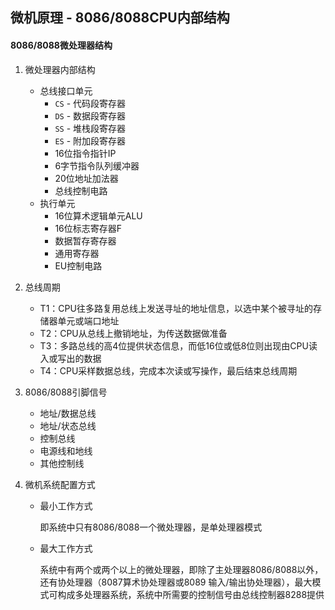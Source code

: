 ## 微机原理 - 8086/8088CPU内部结构

#### 8086/8088微处理器结构

1. 微处理器内部结构
   * 总线接口单元
     - `CS` - 代码段寄存器
     - `DS` - 数据段寄存器
     - `SS` - 堆栈段寄存器
     - `ES` - 附加段寄存器
     - 16位指令指针IP
     - 6字节指令队列缓冲器
     - 20位地址加法器
     - 总线控制电路
   * 执行单元
     - 16位算术逻辑单元ALU
     - 16位标志寄存器F
     - 数据暂存寄存器
     - 通用寄存器
     - EU控制电路

2. 总线周期

   * T1：CPU往多路复用总线上发送寻址的地址信息，以选中某个被寻址的存储器单元或端口地址
   * T2：CPU从总线上撤销地址，为传送数据做准备
   * T3：多路总线的高4位提供状态信息，而低16位或低8位则出现由CPU读入或写出的数据
   * T4：CPU采样数据总线，完成本次读或写操作，最后结束总线周期

3. 8086/8088引脚信号

   * 地址/数据总线
   * 地址/状态总线
   * 控制总线
   * 电源线和地线
   * 其他控制线

4. 微机系统配置方式

   * 最小工作方式

     即系统中只有8086/8088一个微处理器，是单处理器模式

   * 最大工作方式

     系统中有两个或两个以上的微处理器，即除了主处理器8086/8088以外，还有协处理器（8087算术协处理器或8089 输入/输出协处理器），最大模式可构成多处理器系统，系统中所需要的控制信号由总线控制器8288提供

   